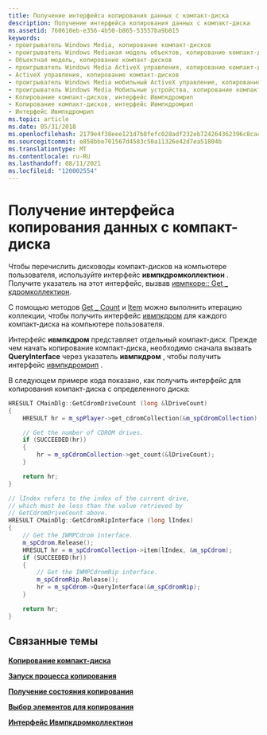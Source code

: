 ```yaml
---
title: Получение интерфейса копирования данных с компакт-диска
description: Получение интерфейса копирования данных с компакт-диска
ms.assetid: 760610eb-e356-4b50-b865-53557ba9b815
keywords:
- проигрыватель Windows Media, копирование компакт-дисков
- проигрыватель Windows Mediaная модель объектов, копирование компакт-дисков
- Объектная модель, копирование компакт-дисков
- проигрыватель Windows Media ActiveX управления, копирование компакт-дисков
- ActiveX управления, копирование компакт-дисков
- проигрыватель Windows Media мобильный ActiveX управление, копирование компакт-дисков
- проигрыватель Windows Media Мобильные устройства, копирование компакт-дисков
- Копирование компакт-дисков, интерфейс Ивмпкдромрип
- Копирование компакт-дисков, интерфейс Ивмпкдромрип
- Интерфейс Ивмпкдромрип
ms.topic: article
ms.date: 05/31/2018
ms.openlocfilehash: 2179e4f38eee121d7b8fefc028adf232eb724264362396c8cacedfcc55b162d8
ms.sourcegitcommit: e858bbe701567d4583c50a11326e42d7ea51804b
ms.translationtype: MT
ms.contentlocale: ru-RU
ms.lasthandoff: 08/11/2021
ms.locfileid: "120002554"
---
```

# <a name="retrieving-the-ripping-interface"></a>Получение интерфейса копирования данных с компакт-диска

Чтобы перечислить дисководы компакт-дисков на компьютере пользователя, используйте интерфейс **ивмпкдромколлектион** . Получите указатель на этот интерфейс, вызвав [ивмпкоре:: Get \_ кдромколлектион](/previous-versions/windows/desktop/api/wmp/nf-wmp-iwmpcore-get_cdromcollection).

С помощью методов [Get \_ Count](/previous-versions/windows/desktop/api/wmp/nf-wmp-iwmpcdromcollection-get_count) и [Item](/previous-versions/windows/desktop/api/wmp/nf-wmp-iwmpcdromcollection-item) можно выполнить итерацию коллекции, чтобы получить интерфейс [ивмпкдром](/previous-versions/windows/desktop/api/wmp/nn-wmp-iwmpcdrom) для каждого компакт-диска на компьютере пользователя.

Интерфейс **ивмпкдром** представляет отдельный компакт-диск. Прежде чем начать копирование компакт-диска, необходимо сначала вызвать **QueryInterface** через указатель **ивмпкдром** , чтобы получить интерфейс [ивмпкдромрип](/previous-versions/windows/desktop/api/wmp/nn-wmp-iwmpcdromrip) .

В следующем примере кода показано, как получить интерфейс для копирования компакт-диска с определенного диска:


```C++
HRESULT CMainDlg::GetCdromDriveCount (long &lDriveCount)
{
    HRESULT hr = m_spPlayer->get_cdromCollection(&m_spCdromCollection);

    // Get the number of CDROM drives.
    if (SUCCEEDED(hr))
    {
        hr = m_spCdromCollection->get_count(&lDriveCount);
    }

    return hr;
}

// lIndex refers to the index of the current drive,
// which must be less than the value retrieved by
// GetCdromDriveCount above.
HRESULT CMainDlg::GetCdromRipInterface (long lIndex)
{
    // Get the IWMPCdrom interface.
    m_spCdrom.Release();
    HRESULT hr = m_spCdromCollection->item(lIndex, &m_spCdrom);
    if (SUCCEEDED(hr))
    {
        // Get the IWMPCdromRip interface.
        m_spCdromRip.Release();
        hr = m_spCdrom->QueryInterface(&m_spCdromRip);
    }

    return hr;
}

```



## <a name="related-topics"></a>Связанные темы

<dl> <dt>

[**Копирование компакт-диска**](ripping-a-cd.md)
</dt> <dt>

[**Запуск процесса копирования**](starting-the-rip-process.md)
</dt> <dt>

[**Получение состояния копирования**](retrieving-the-rip-status.md)
</dt> <dt>

[**Выбор элементов для копирования**](selecting-items-for-ripping.md)
</dt> <dt>

[**Интерфейс Ивмпкдромколлектион**](/previous-versions/windows/desktop/api/wmp/nn-wmp-iwmpcdromcollection)
</dt> </dl>

 

 




